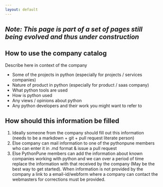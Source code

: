 ```yaml
---
layout: default
---
```

## _Note: This page is part of a set of pages still being evolved and thus under construction_

## How to use the company catalog

Describe here in context of the company

* Some of the projects in python (especially for projects / services companies)
* Nature of product in python (especially for product / saas company)
* What python tools are used
* How is python used
* Any views / opinions about python
* Any python developers and their work you might want to refer to


## How should this information be filled

1. Ideally someone from the company should fill out this information (needs to be a markdown + git + pull request literate person)
1. Else company can mail information to one of the pythonpune members who can enter it in .md format & issue a pull request
1. Else PythonPune members can add the information about known companies working with python and we can over a period of time replace the information with that received by the company (May be the best way to get started). When information is not provided by the company a link to a email-id/webform where a company can contact the webmasters for corrections must be provided.
